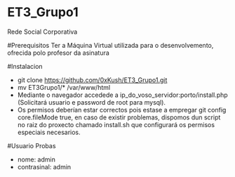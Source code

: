 # ET3_Grupo1
Rede Social Corporativa

#Prerequisitos
Ter a Máquina Virtual utilizada para o desenvolvemento, ofrecida polo profesor da asinatura

#Instalacion
* git clone https://github.com/0xKush/ET3_Grupo1.git
* mv ET3Grupo1/* /var/www/html
* Mediante o navegador accedede a ip_do_voso_servidor:porto/install.php (Solicitará usuario e password de root para mysql).
* Os permisos deberían estar correctos pois estase a empregar git config core.fileMode true, en caso de existir problemas, dispomos dun script no raiz do proxecto chamado install.sh que configurará os permisos especiais necesarios.

#Usuario Probas
* nome: admin
* contrasinal: admin